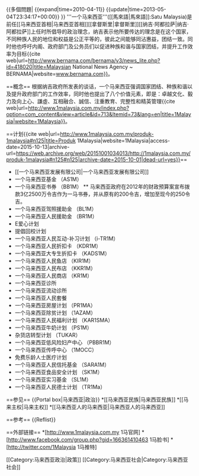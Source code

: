 {{多個問題|
{{expand|time=2010-04-11}}
{{update|time=2013-05-04T23:34:17+00:00}}
}}
'''一个马来西亚'''([[馬來語|馬來語]]:Satu Malaysia)是前任[[马来西亚首相|马来西亚首相]][[拿督斯里|拿督斯里]][[纳吉·阿都拉萨|纳吉·阿都拉萨]]上任时所倡导的政治理念，纳吉表示他所要传达的理念是在这个国家，不同种族人民的地位和权益是公正平等的，彼此之间能够同沾惠益，团结一致。同时他也呼吁内阁、政府部门及公务员们以促进种族和谐与国家团结，并提升工作效率为目标<ref>{{cite web|url=http://www.bernama.com/bernama/v3/news_lite.php?id=418020|title=Malaysian National News Agency ~ BERNAMA|website=www.bernama.com}}</ref>。

==概念==
根据纳吉政府所发表的谈话，一个马来西亚强调国家团结、种族和谐以及提升政府部门的工作效率，同时他也提出了八个价值元素，即是：卓越文化、毅力及向上心、謙虛、互相融合、誠信、注重教育、完整性和精英管理<ref>{{cite web|url=http://www.1malaysia.com.my/index.php?option=com_content&view=article&id=713&Itemid=73&lang=en|title=1Malaysia|website=1Malaysia}}</ref>。

==计划<ref>{{cite web|url=http://www.1malaysia.com.my/produk-1malaysia#n125|title=Produk 1Malaysia|website=1Malaysia|access-date=2015-10-13|archive-url=https://web.archive.org/web/20151001034013/http://1malaysia.com.my/produk-1malaysia#n125#n125|archive-date=2015-10-01|dead-url=yes}}</ref>==
* [[一个马来西亚发展有限公司|一个马来西亚发展有限公司]]
* 一个马来西亚基金 （AS1M）
* 一个马来西亚书券 （BB1M）
** 马来西亚政府在2012年的财政预算案宣布拨款3亿2500万令吉作为一马书券，并从原有的200令吉，增加至现今的250令吉。
* 一个马来西亚驾照援助金 （BL1M）
* 一个马来西亚人民援助金 （BR1M）
* E爱心计划
* 提倡回校计划 
* 一个马来西亚人民互动-补习计划 （i-TR1M）
* 一个马来西亚人民折扣卡 （KDR1M）
* 一个马来西亚大专生折扣卡 （KADS1M）
* 一个马来西亚人民鱼店 （KIR1M）
* 一个马来西亚人民布店 （KKR1M）
* 一个马来西亚人民商店 （KR1M）
* 一个马来西亚诊所
* 一个马来西亚流动诊所
* 一个马来西亚人民套餐
* 一个马来西亚房屋计划 （PR1MA）
* 一个马来西亚除贫计划 （1AZAM）
* 一个马来西亚人民福利计划 （KAR1SMA）
* 一个马来西亚牛奶计划 （PS1M）
* 杂货店转型计划 （TUKAR）
* 一个马来西亚低风险妇产中心 （PBBR1M）
* 一个马来西亚传呼中心 （1MOCC）
* 免费乐龄人士医疗计划
* 一个马来西亚人民信托基金 （SARA1M）
* 一个马来西亚食品安全计划 （SK1M）
* 一个马来西亚实习基金 （SL1M）
* 一个马来西亚人民德士计划 （TR1Ma）

==参见==
{{Portal box|马来西亚|政治}}
*[[马来西亚民族|马来西亚民族]]
*[[马来主权|马来主权]]
*[[马来西亚人的马来西亚|马来西亚人的马来西亚]]

==参考==
{{Reflist}}

==外部链接==
*[http://www.1malaysia.com.my 1马官网]
*[http://www.facebook.com/group.php?gid=166361410463 1马脸书]
*[http://twitter.com/1Malaysia 1马推特]

[[Category:马来西亚政治|政策]]
[[Category:马来西亚社会|Category:马来西亚社会]]